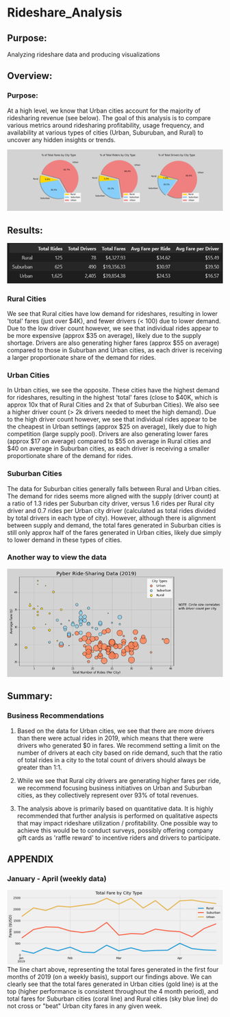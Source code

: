 # Rideshare_Analysis
## Purpose:
Analyzing rideshare data and producing visualizations

## Overview:
### Purpose:
At a high level, we know that Urban cities account for the majority of ridesharing revenue (see below). The goal of this analysis is to compare various metrics around ridesharing profitability, usage frequency, and availability at various types of cities (Urban, Suburuban, and Rural) to uncover any hidden insights or trends. 

![pie_chart](/Analysis/Fig5.png)

## Results:
![summary_df](/Analysis/Rideshare_Summary_DF.png)
### Rural Cities
We see that Rural cities have low demand for rideshares, resulting in lower 'total' fares (just over $4K), and fewer drivers (< 100) due to lower demand. Due to the low driver count however, we see that individual rides appear to be more expensive (approx $35 on average), likely due to the supply shortage. Drivers are also generating higher fares (approx $55 on average) compared to those in Suburban and Urban cities, as each driver is receiving a larger proportionate share of the demand for rides.

### Urban Cities
In Urban cities, we see the opposite. These cities have the highest demand for rideshares, resulting in the highest 'total' fares (close to $40K, which is approx 10x that of Rural Cities and 2x that of Suburban Cities). We also see a higher driver count (> 2k drivers needed to meet the high demand). Due to the high driver count however, we see that individual rides appear to be the cheapest in Urban settings (approx $25 on average), likely due to high competition (large supply pool). Drivers are also generating lower fares (approx $17 on average) compared to $55 on average in Rural cities and $40 on average in Suburban cities, as each driver is receiving a smaller proportionate share of the demand for rides.

### Suburban Cities
The data for Suburban cities generally falls between Rural and Urban cities. The demand for rides seems more aligned with the supply (driver count) at a ratio of 1.3 rides per Suburban city driver, versus 1.6 rides per Rural city driver and 0.7 rides per Urban city driver (calculated as total rides divided by total drivers in each type of city). However, although there is alignment between supply and demand, the total fares generated in Suburban cities is still only approx half of the fares generated in Urban cities, likely due simply to lower demand in these types of cities. 

### Another way to view the data
![bubble_chart](/Analysis/Fig1.png)

## Summary:
### Business Recommendations
1. Based on the data for Urban cities, we see that there are more drivers than there were actual rides in 2019, which means that there were drivers who generated $0 in fares. We recommend setting a limit on the number of drivers at each city based on ride demand, such that the ratio of total rides in a city to the total count of drivers should always be greater than 1:1.

2. While we see that Rural city drivers are generating higher fares per ride, we recommend focusing business initiatives on Urban and Suburban cities, as they collectively represent over 93% of total revenues.

3. The analysis above is primarily based on quantitative data. It is highly recommended that further analysis is performed on qualitative aspects that may impact rideshare utilization / profitability. One possible way to achieve this would be to conduct surveys, possibly offering company gift cards as 'raffle reward' to incentive riders and drivers to participate.

## APPENDIX
### January - April (weekly data)
![jan_apr_weeklydata](/Analysis/Rideshare_fare_summary.png)
The line chart above, representing the total fares generated in the first four months of 2019 (on a weekly basis), support our findings above. We can clearly see that the total fares generated in Urban cities (gold line) is at the top (higher performance is consistent throughout the 4 month period), and total fares for Suburban cities (coral line) and Rural cities (sky blue line) do not cross or "beat" Urban city fares in any given week.

